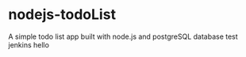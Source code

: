 # nodejs-todoList
A simple todo list app built with node.js and postgreSQL database
test jenkins
hello
